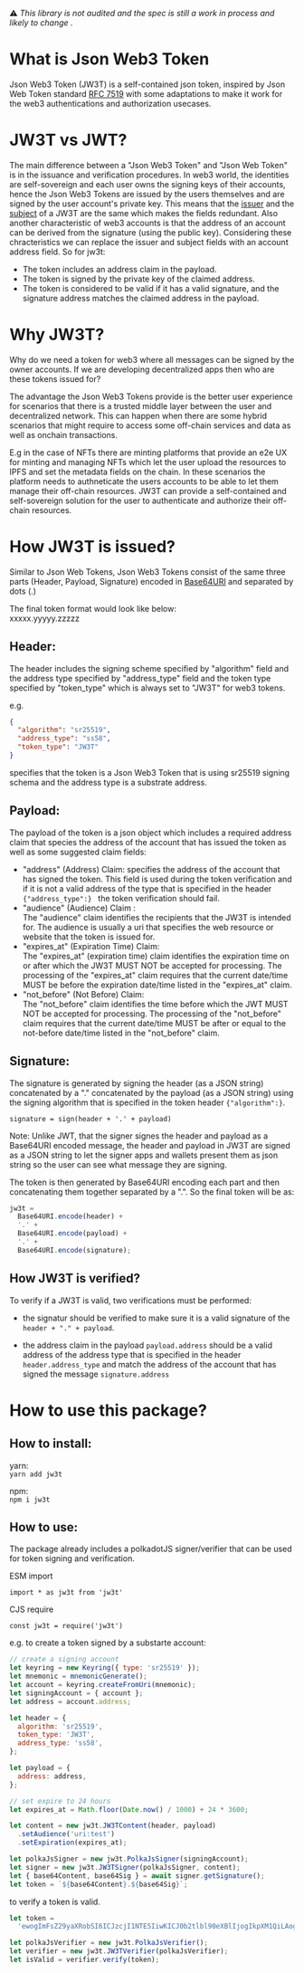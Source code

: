 :warning: _This library is not audited and the spec is still a work in process and likely to change ._

# What is Json Web3 Token

Json Web3 Token (JW3T) is a self-contained json token, inspired by Json Web Token standard [RFC 7519](https://tools.ietf.org/html/rfc7519) with some adaptations to make it work for the web3 authentications and authorization usecases.

# JW3T vs JWT?

The main difference between a "Json Web3 Token" and "Json Web Token" is in the issuance and verification procedures.
In web3 world, the identities are self-sovereign and each user owns the signing keys of their accounts, hence the Json Web3 Tokens are issued by the users themselves and are signed by the user account's private key. This means that the [issuer](https://datatracker.ietf.org/doc/html/rfc7519#section-4.1.1) and the [subject](https://datatracker.ietf.org/doc/html/rfc7519#section-4.1.2) of a JW3T are the same which makes the fields redundant. Also another characteristic of web3 accounts is that the address of an account can be derived from the signature (using the public key). Considering these chracteristics we can replace the issuer and subject fields with an account address field.
So for jw3t:

- The token includes an address claim in the payload.
- The token is signed by the private key of the claimed address.
- The token is considered to be valid if it has a valid signature, and the signature address matches the claimed address in the payload.

# Why JW3T?

Why do we need a token for web3 where all messages can be signed by the owner accounts. If we are developing decentralized apps then who are these tokens issued for?

The advantage the Json Web3 Tokens provide is the better user experience for scenarios that there is a trusted middle layer between the user and decentralized network. This can happen when there are some hybrid scenarios that might require to access some off-chain services and data as well as onchain transactions.

E.g in the case of NFTs there are minting platforms that provide an e2e UX for minting and managing NFTs which let the user upload the resources to IPFS and set the metadata fields on the chain. In these scenarios the platform needs to authneticate the users accounts to be able to let them manage their off-chain resources. JW3T can provide a self-contained and self-sovereign solution for the user to authenticate and authorize their off-chain resources.

# How JW3T is issued?

Similar to Json Web Tokens, Json Web3 Tokens consist of the same three parts (Header, Payload, Signature) encoded in [Base64URI](https://datatracker.ietf.org/doc/html/rfc4648#section-5) and separated by dots (.)

The final token format would look like below:  
xxxxx.yyyyy.zzzzz

## Header:

The header includes the signing scheme specified by "algorithm" field and the address type specified by "address_type" field and the token type specified by "token_type" which is always set to "JW3T" for web3 tokens.

e.g.

```json
{
  "algorithm": "sr25519",
  "address_type": "ss58",
  "token_type": "JW3T"
}
```

specifies that the token is a Json Web3 Token that is using sr25519 signing schema and the address type is a substrate address.

## Payload:

The payload of the token is a json object which includes a required address claim that species the address of the account that has issued the token as well as some suggested claim fields:

- "address" (Address) Claim:
  specifies the address of the account that has signed the token. This field is used during the token verification and if it is not a valid address of the type that is specified in the header `{"address_type":} ` the token verification should fail.
- "audience" (Audience) Claim :  
  The "audience" claim identifies the recipients that the JW3T is intended for. The audience is usually a uri that specifies the web resource or website that the token is issued for.
- "expires_at" (Expiration Time) Claim:  
  The "expires_at" (expiration time) claim identifies the expiration time on or after which the JW3T MUST NOT be accepted for processing. The processing of the "expires_at" claim requires that the current date/time MUST be before the expiration date/time listed in the "expires_at" claim.
- "not_before" (Not Before) Claim:  
  The "not_before" claim identifies the time before which the JWT MUST NOT be accepted for processing. The processing of the "not_before" claim requires that the current date/time MUST be after or equal to the not-before date/time listed in the "not_before" claim.

## Signature:

The signature is generated by signing the header (as a JSON string) concatenated by a "." concatenated by the payload (as a JSON string) using the signing algorithm that is specified in the token header `{"algorithm":}`.

`signature = sign(header + '.' + payload)`

Note: Unlike JWT, that the signer signes the header and payload as a Base64URI encoded message, the header and payload in JW3T are signed as a JSON string to let the signer apps and wallets present them as json string so the user can see what message they are signing.

The token is then generated by Base64URI encoding each part and then concatenating them together separated by a ".". So the final token will be as:

```js
jw3t =
  Base64URI.encode(header) +
  '.' +
  Base64URI.encode(payload) +
  '.' +
  Base64URI.encode(signature);
```

## How JW3T is verified?

To verify if a JW3T is valid, two verifications must be performed:

- the signatur should be verified to make sure it is a valid signature of the `header + "." + payload`.

- the address claim in the payload `payload.address` should be a valid address of the address type that is specified in the header `header.address_type` and match the address of the account that has signed the message `signature.address`

# How to use this package?

## How to install:

yarn:  
`yarn add jw3t`

npm:  
`npm i jw3t`

## How to use:

The package already includes a polkadotJS signer/verifier that can be used for token signing and verification.

ESM import

`import * as jw3t from 'jw3t'`

CJS require

`const jw3t = require('jw3t')`

e.g.
to create a token signed by a substarte account:

```js
// create a signing account
let keyring = new Keyring({ type: 'sr25519' });
let mnemonic = mnemonicGenerate();
let account = keyring.createFromUri(mnemonic);
let signingAccount = { account };
let address = account.address;

let header = {
  algorithm: 'sr25519',
  token_type: 'JW3T',
  address_type: 'ss58',
};

let payload = {
  address: address,
};

// set expire to 24 hours
let expires_at = Math.floor(Date.now() / 1000) + 24 * 3600;

let content = new jw3t.JW3TContent(header, payload)
  .setAudience('uri:test')
  .setExpiration(expires_at);

let polkaJsSigner = new jw3t.PolkaJsSigner(signingAccount);
let signer = new jw3t.JW3TSigner(polkaJsSigner, content);
let { base64Content, base64Sig } = await signer.getSignature();
let token = `${base64Content}.${base64Sig}`;
```

to verify a token is valid.

```js
let token =
  'ewogImFsZ29yaXRobSI6ICJzcjI1NTE5IiwKICJ0b2tlbl90eXBlIjogIkpXM1QiLAogImFkZHJlc3NfdHlwZSI6ICJzczU4Igp9.ewogImFkZHJlc3MiOiAiNUdyd3ZhRUY1elhiMjZGejlyY1FwRFdTNTdDdEVSSHBOZWhYQ1BjTm9IR0t1dFFZIiwKICJub25jZSI6ICJmNzdiNzAiLAogIm9uX2JlaGFsZl9vZiI6ICI1RkhuZVc0NnhHWGdzNW1VaXZlVTRzYlR5R0J6bXN0VXNwWkM5MlVoakpNNjk0dHkiLAogInByb3h5X3R5cGUiOiAiZ292ZXJuYW5jZSIsCiAiYXVkaWVuY2UiOiAidXJpOnRlc3QiLAogImV4cGlyZXNfYXQiOiAxNjYwMDY3NDQ1Cn0.-GH6igp_L_egG0tJj18-hlZbllG0WliFa6JTEvLxa3RRvmVSD2gBHbFpNd0jaOTXLTpZ1asKCObtLYFw7jObhA';

let polkaJsVerifier = new jw3t.PolkaJsVerifier();
let verifier = new jw3t.JW3TVerifier(polkaJsVerifier);
let isValid = verifier.verify(token);
```
